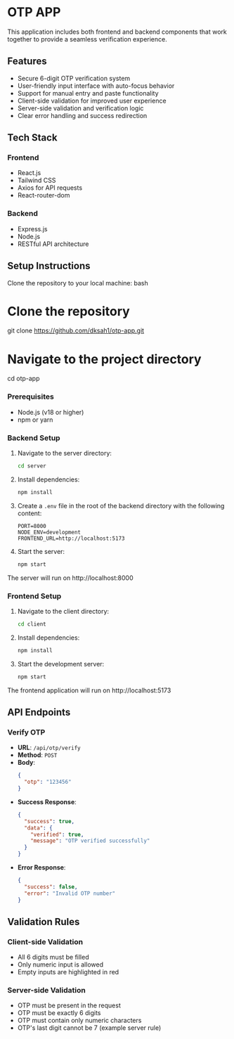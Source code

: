 # OTP APP

This application includes both frontend and backend components that work together to provide a seamless verification experience.

## Features

- Secure 6-digit OTP verification system
- User-friendly input interface with auto-focus behavior
- Support for manual entry and paste functionality
- Client-side validation for improved user experience
- Server-side validation and verification logic
- Clear error handling and success redirection

## Tech Stack

### Frontend

- React.js
- Tailwind CSS
- Axios for API requests
- React-router-dom

### Backend

- Express.js
- Node.js
- RESTful API architecture

## Setup Instructions

Clone the repository to your local machine:
bash

# Clone the repository

git clone https://github.com/dksah1/otp-app.git

# Navigate to the project directory

cd otp-app

### Prerequisites

- Node.js (v18 or higher)
- npm or yarn

### Backend Setup

1. Navigate to the server directory:

   ```bash
   cd server
   ```

2. Install dependencies:

   ```bash
   npm install
   ```

3. Create a `.env` file in the root of the backend directory with the following content:

   ```
   PORT=8000
   NODE_ENV=development
   FRONTEND_URL=http://localhost:5173
   ```

4. Start the server:
   ```bash
   npm start
   ```

The server will run on http://localhost:8000

### Frontend Setup

1. Navigate to the client directory:

   ```bash
   cd client
   ```

2. Install dependencies:

   ```bash
   npm install
   ```

3. Start the development server:
   ```bash
   npm start
   ```

The frontend application will run on http://localhost:5173

## API Endpoints

### Verify OTP

- **URL**: `/api/otp/verify`
- **Method**: `POST`
- **Body**:
  ```json
  {
    "otp": "123456"
  }
  ```
- **Success Response**:
  ```json
  {
    "success": true,
    "data": {
      "verified": true,
      "message": "OTP verified successfully"
    }
  }
  ```
- **Error Response**:
  ```json
  {
    "success": false,
    "error": "Invalid OTP number"
  }
  ```

## Validation Rules

### Client-side Validation

- All 6 digits must be filled
- Only numeric input is allowed
- Empty inputs are highlighted in red

### Server-side Validation

- OTP must be present in the request
- OTP must be exactly 6 digits
- OTP must contain only numeric characters
- OTP's last digit cannot be 7 (example server rule)
